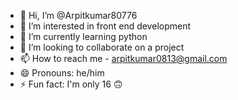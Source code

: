 - 👋 Hi, I’m @Arpitkumar80776
- 👀 I’m interested in front end development 
- 🌱 I’m currently learning python
- 💞️ I’m looking to collaborate on a project
- 📫 How to reach me - arpitkumar0813@gmail.com
- 😄 Pronouns: he/him
- ⚡ Fun fact: I'm only 16 🙃

<!---
Arpitkumar80776/Arpitkumar80776 is a ✨ special ✨ repository because its `README.md` (this file) appears on your GitHub profile.
You can click the Preview link to take a look at your changes.
--->
